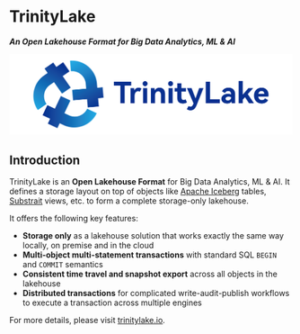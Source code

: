 # TrinityLake

***An Open Lakehouse Format for Big Data Analytics, ML & AI***

![TrinityLake Logo](https://github.com/trinitylake-io/trinitylake/blob/main/docs/logo/blue-text-horizontal.png?raw=true)

## Introduction

TrinityLake is an **Open Lakehouse Format** for Big Data Analytics, ML & AI.
It defines a storage layout on top of objects like
[Apache Iceberg](https://iceberg.apache.org/) tables,
[Substrait](https://substrait.io/) views, etc.
to form a complete storage-only lakehouse.

It offers the following key features:

- **Storage only** as a lakehouse solution that works exactly the same way locally, on premise and in the cloud
- **Multi-object multi-statement transactions** with standard SQL `BEGIN` and `COMMIT` semantics
- **Consistent time travel and snapshot export** across all objects in the lakehouse
- **Distributed transactions** for complicated write-audit-publish workflows to execute a transaction across multiple engines

For more details, please visit [trinitylake.io](https://trinitylake.io).